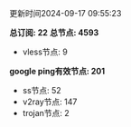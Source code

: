 更新时间2024-09-17 09:55:23

**总订阅: 22**
**总节点: 4593**
- vless节点: 9

**google ping有效节点: 201**
- ss节点: 52
- v2ray节点: 147
- trojan节点: 2
